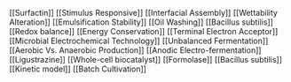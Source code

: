 [[Surfactin]]
[[Stimulus Responsive]]
[[Interfacial Assembly]]
[[Wettability Alteration]]
[[Emulsification Stability]]
[[Oil Washing]]
[[Bacillus subtilis]]
[[Redox balance]]
[[Energy Conservation]]
[[Terminal Electron Acceptor]]
[[Microbial Electrochemical Technology]]
[[Unbalanced Fermentation]]
[[Aerobic Vs. Anaerobic Production]]
[[Anodic Electro-fermentation]]
[[Ligustrazine]]
[[Whole-cell biocatalyst]]
[[Formolase]]
[[Bacillus subtilis]]
[[Kinetic model]]
[[Batch Cultivation]]
